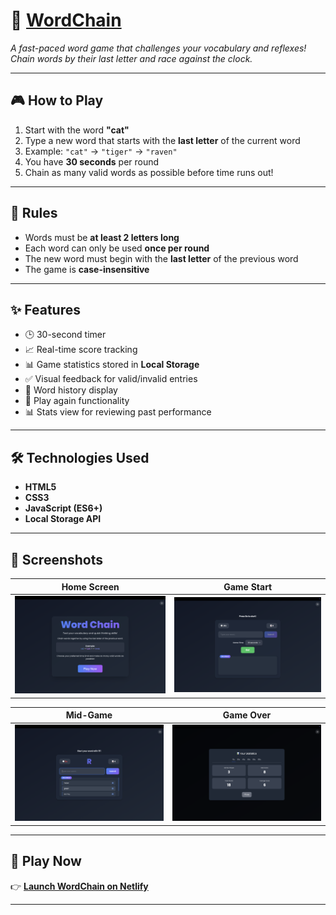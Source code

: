 # 🔗 [WordChain](https://wrdchain.netlify.app/)

_A fast-paced word game that challenges your vocabulary and reflexes! Chain words by their last letter and race against the clock._

---

## 🎮 How to Play

1. Start with the word **"cat"**
2. Type a new word that starts with the **last letter** of the current word
3. Example: `"cat"` → `"tiger"` → `"raven"`
4. You have **30 seconds** per round
5. Chain as many valid words as possible before time runs out!

---

## 📜 Rules

- Words must be **at least 2 letters long**
- Each word can only be used **once per round**
- The new word must begin with the **last letter** of the previous word
- The game is **case-insensitive**

---

## ✨ Features

- 🕒 30-second timer
- 📈 Real-time score tracking
- 📊 Game statistics stored in **Local Storage**
- ✅ Visual feedback for valid/invalid entries
- 🧾 Word history display
- 🔁 Play again functionality
- 📊 Stats view for reviewing past performance

---

## 🛠 Technologies Used

- **HTML5**
- **CSS3**
- **JavaScript (ES6+)**
- **Local Storage API**

---

## 📸 Screenshots

| Home Screen             | Game Start                |
| ----------------------- | ------------------------- |
| ![Home](website-10.png) | ![Game 1](website-11.png) |

| Mid-Game                  | Game Over                 |
| ------------------------- | ------------------------- |
| ![Game 2](website-12.png) | ![Game 3](website-13.png) |

---

## 🚀 Play Now

👉 [**Launch WordChain on Netlify**](https://wrdchain.netlify.app/)

---

